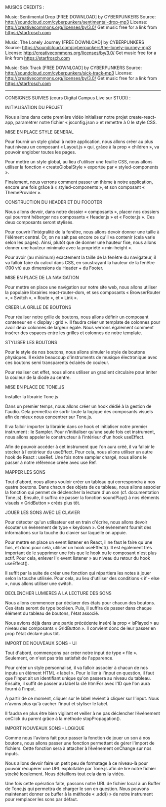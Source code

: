 MUSICS CREDITS :

Music: Sentimental Drop [FREE DOWNLOAD] by CYBERPUNKERS
Source: http://soundcloud.com/cyberpunkers/sentimental-drop-mp3
License: http://creativecommons.org/licenses/by/3.0/
Get music free for a link from https://starfrosch.com

Music: The Lonely Journey [FREE DOWNLOAD] by CYBERPUNKERS
Source: https://soundcloud.com/cyberpunkers/the-lonely-journey-mp3
License: http://creativecommons.org/licenses/by/3.0/
Get music free for a link from https://starfrosch.com

Music: Sick Track [FREE DOWNLOAD] by CYBERPUNKERS
Source: http://soundcloud.com/cyberpunkers/sick-track-mp3
License: http://creativecommons.org/licenses/by/3.0/
Get music free for a link from https://starfrosch.com

***

CONSIGNES SUIVIES (cours Digital Campus Live sur STUDI) :

INITIALISATION DU PROJET

Nous allons dans cette première vidéo initialiser notre projet create-react-app, paramétrer notre fichier « jsconfig.json » et remettre à 0 le style CSS.

MISE EN PLACE STYLE GENERAL

Pour fournir un style global à notre application, nous allons créer au plus haut niveau un composant « Layout.js » qui, grâce à la prop « children », va pouvoir englober toutes les pages.

Pour mettre un style global, au lieu d'utiliser une feuille CSS, nous allons utiliser la fonction « createGlobalStyle » exportée par « styled-components ».

Finalement, nous verrons comment passer un thème à notre application, encore une fois grâce à « styled-components », et son composant « ThemeProvider ».

CONSTRUCTION DU HEADER ET DU FOOOTER

Nous allons devoir, dans notre dossier « composants », placer nos dossiers qui pourront héberger nos composants « Header.js » et « Footer.js ». Ces deux composants seront stylisés.

Pour couvrir l'intégralité de la fenêtre, nous allons devoir donner une taille à l'élément central. Or, on ne sait pas encore ce qu'il va contenir (cela varie selon les pages). Ainsi, plutôt que de donner une hauteur fixe, nous allons donner une hauteur minimale avec la propriété « min-height ».

Pour avoir (au minimum) exactement la taille de la fenêtre du navigateur, il va falloir faire du calcul dans CSS, en soustrayant la hauteur de la fenêtre (100 vh) aux dimensions du Header + du Footer.

MISE EN PLACE DE LA NAVIGATION

Pour mettre en place une navigation sur notre site web, nous allons utiliser la populaire librairies react-router-dom, et ses composants « BrowserRouter », « Switch », « Route », et « Link ».

CREER LA GRILLE DE BOUTONS

Pour réaliser notre grille de boutons, nous allons définir un composant conteneur en « display : grid ». Il faudra créer un template de colonnes pour avoir deux colonnes de largeur égale. Nous verrons également comment insérer des espaces entre les grilles et colonnes de notre template.

STYLISER LES BOUTONS

Pour le style de nos boutons, nous allons simuler le style de boutons physiques. Il existe beaucoup d'instruments de musique électronique avec ces boutons semi transparents éclairés de couleur.

Pour réaliser cet effet, nous allons utiliser un gradient circulaire pour imiter la couleur de la diode au centre.

MISE EN PLACE DE TONE.JS

Installer la librairie Tone.js

Dans un premier temps, nous allons créer un hook dédié à la gestion de l'audio. Cela permettra de sortir toute la logique des composants visuels afin de mieux nous concentrer sur Tone.js.

Il va falloir importer la librairie dans ce hook et initialiser notre premier instrument : le Sampler. Pour n'initialiser qu'une seule fois cet instrument, nous allons appeler le constructeur à l'intérieur d'un hook useEffect.

Afin de pouvoir accéder à cet instrument que l'on aura créé, il va falloir le stocker à l'extérieur du useEffect. Pour cela, nous allons utiliser un autre hook de React : useRef. Une fois notre sampler chargé, nous allons le passer à notre référence créée avec use Ref.

MAPPER LES SONS

Tout d'abord, nous allons vouloir créer un tableau qui correspondra à nos quatre boutons. Dans chacun des objets de ce tableau, nous allons associer la fonction qui permet de déclencher la lecture d'un son (cf. documentation Tone.js). Ensuite, il suffira de passer la fonction soundPlay() à nos éléments visuels « GridButton » créés plus tôt.

JOUER LES SONS AVEC LE CLAVIER

Pour détecter qu'un utilisateur est en train d'écrire, nous allons devoir écouter un événement de type « keydown ». Cet événement fournit des informations sur la touche du clavier sur laquelle on appuie.

Pour mettre en place un event listener en React, il ne faut le faire qu'une fois, et donc pour cela, utiliser un hook useEffect(). Il est également très important de le supprimer une fois que le hook ou le composant n'est plus actif. Pour cela, enlever l'« event listener » au niveau du retour du hook useEffect().

Il suffit par la suite de créer une fonction qui répartiera les notes à jouer selon la touche utilisée. Pour cela, au lieu d'utiliser des conditions « if - else », nous allons utiliser une switch.

DECLENCHER LUMIERES A LA LECTURE DES SONS

Nous allons commencer par déclarer des états pour chacun des boutons. Ces états seront de type booléen. Puis, il suffira de passer dans chaque élément du tableau de boutons, l'état associé.

Nous avions déjà dans une partie précédente inséré la prop « isPlayed » au niveau des composants « GridButton ». Il convient donc de leur passer en prop l'état déclaré plus tôt.

IMPORT DE NOUVEAUX SONS - UI

Tout d'abord, commençons par créer notre input de type « file ». Seulement, on n'est pas très satisfait de l'apparence.

Pour créer un style personnalisé, il va falloir associer à chacun de nos inputs un élément HTML « label ». Pour le lier à l'input en question, il faut que l'input ait un identifiant unique qu'on passera au niveau du tableau. Ensuite, il suffit de passer au label la clé htmlFor avec l'ID que l'on aura fourni à l'input.

À partir de ce moment, cliquer sur le label revient à cliquer sur l'input. Nous n'avons plus qu'à cacher l'input et styliser le label.

Il faudra en plus être bien vigilant et veiller à ne pas déclencher l’événement onClick du parent grâce à la méthode stopPropagation().

IMPORT NOUVEAUX SONS - LOGIQUE

Comme nous l'avions fait pour passer la fonction de jouer un son à nos boutons, nous allons passer une fonction permettant de gérer l'import de fichiers. Cette fonction sera à attacher à l’événement onChange sur nos inputs.

Nous allons devoir faire un petit peu de formatage à ce niveau-là pour pouvoir récupérer une URL exploitable par Tone.js afin de lire notre fichier stocké localement. Nous détaillons tout cela dans la vidéo.

Une fois cette opération faite, passons notre URL de fichier local à un Buffer de Tone.js qui permettra de charger le son en question. Nous pouvons maintenant donner ce buffer à la méthode « .add() » de notre instrument pour remplacer les sons par défaut.